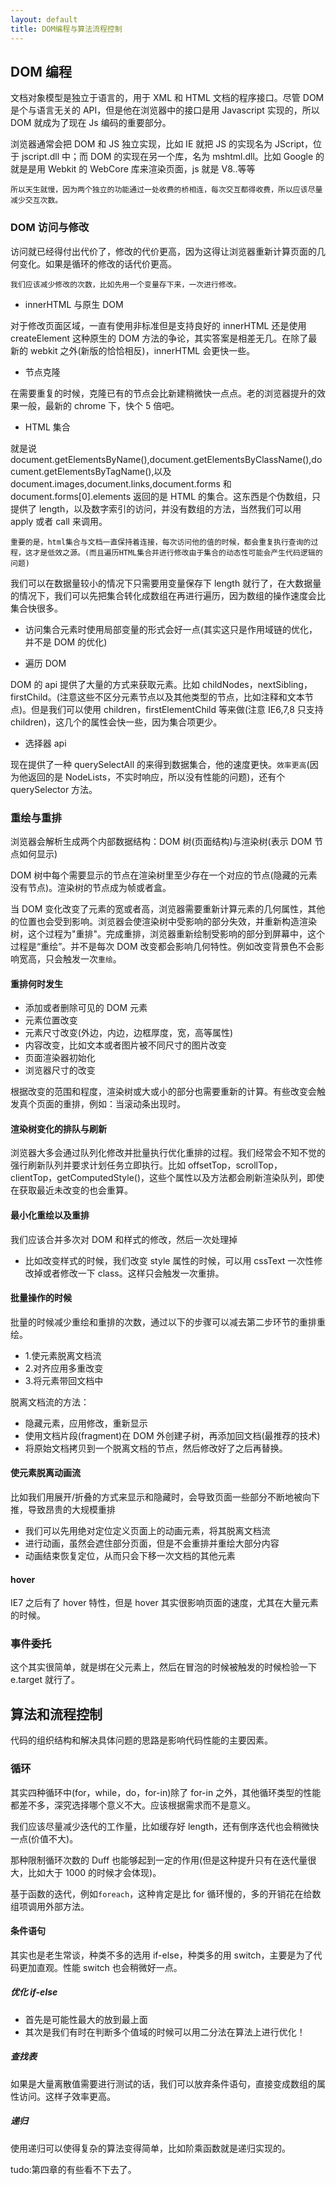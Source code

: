 ```yaml
---
layout: default
title: DOM编程与算法流程控制
---
```


## DOM 编程

文档对象模型是独立于语言的，用于 XML 和 HTML 文档的程序接口。尽管 DOM 是个与语言无关的 API，但是他在浏览器中的接口是用 Javascript 实现的，所以 DOM 就成为了现在 Js 编码的重要部分。

浏览器通常会把 DOM 和 JS 独立实现，比如 IE 就把 JS 的实现名为 JScript，位于 jscript.dll 中；而 DOM 的实现在另一个库，名为 mshtml.dll。比如 Google 的就是是用 Webkit 的 WebCore 库来渲染页面，js 就是 V8..等等

    所以天生就慢，因为两个独立的功能通过一处收费的桥相连，每次交互都得收费，所以应该尽量减少交互次数。

### DOM 访问与修改

访问就已经得付出代价了，修改的代价更高，因为这得让浏览器重新计算页面的几何变化。如果是循环的修改的话代价更高。

    我们应该减少修改的次数，比如先用一个变量存下来，一次进行修改。

- innerHTML 与原生 DOM

对于修改页面区域，一直有使用非标准但是支持良好的 innerHTML 还是使用 createElement 这种原生的 DOM 方法的争论，其实答案是相差无几。在除了最新的 webkit 之外(新版的恰恰相反)，innerHTML 会更快一些。

- 节点克隆

在需要重复的时候，克隆已有的节点会比新建稍微快一点点。老的浏览器提升的效果一般，最新的 chrome 下，快个 5 倍吧。

- HTML 集合

就是说 document.getElementsByName(),document.getElementsByClassName(),document.getElementsByTagName(),以及 document.images,document.links,document.forms 和 document.forms[0].elements 返回的是 HTML 的集合。这东西是个伪数组，只提供了 length，以及数字索引的访问，并没有数组的方法，当然我们可以用 apply 或者 call 来调用。

    重要的是，html集合与文档一直保持着连接，每次访问他的值的时候，都会重复执行查询的过程，这才是低效之源。(而且遍历HTML集合并进行修改由于集合的动态性可能会产生代码逻辑的问题)

我们可以在数据量较小的情况下只需要用变量保存下 length 就行了，在大数据量的情况下，我们可以先把集合转化成数组在再进行遍历，因为数组的操作速度会比集合快很多。

- 访问集合元素时使用局部变量的形式会好一点(其实这只是作用域链的优化，并不是 DOM 的优化)

- 遍历 DOM

DOM 的 api 提供了大量的方式来获取元素。比如 childNodes，nextSibling，firstChild。(注意这些不区分元素节点以及其他类型的节点，比如注释和文本节点)。但是我们可以使用 children，firstElementChild 等来做(注意 IE6,7,8 只支持 children)，这几个的属性会快一些，因为集合项更少。

- 选择器 api

现在提供了一种 querySelectAll 的来得到数据集合，他的速度更快。`效率更高`(因为他返回的是 NodeLists，不实时响应，所以没有性能的问题)，还有个 querySelector 方法。

### 重绘与重排

浏览器会解析生成两个内部数据结构：DOM 树(页面结构)与渲染树(表示 DOM 节点如何显示)

DOM 树中每个需要显示的节点在渲染树里至少存在一个对应的节点(隐藏的元素没有节点)。渲染树的节点成为帧或者盒。

当 DOM 变化改变了元素的宽或者高，浏览器需要重新计算元素的几何属性，其他的位置也会受到影响。浏览器会使渲染树中受影响的部分失效，并重新构造渲染树，这个过程为"重排"。完成重排，浏览器重新绘制受影响的部分到屏幕中，这个过程是“重绘”。并不是每次 DOM 改变都会影响几何特性。例如改变背景色不会影响宽高，只会触发一次`重绘`。

#### 重排何时发生

- 添加或者删除可见的 DOM 元素
- 元素位置改变
- 元素尺寸改变(外边，内边，边框厚度，宽，高等属性)
- 内容改变，比如文本或者图片被不同尺寸的图片改变
- 页面渲染器初始化
- 浏览器尺寸的改变

根据改变的范围和程度，渲染树或大或小的部分也需要重新的计算。有些改变会触发真个页面的重排，例如：当滚动条出现时。

#### 渲染树变化的排队与刷新

浏览器大多会通过队列化修改并批量执行优化重排的过程。我们经常会不知不觉的强行刷新队列并要求计划任务立即执行。比如 offsetTop，scrollTop，clientTop，getComputedStyle()，这些个属性以及方法都会刷新渲染队列，即使在获取最近未改变的也会重算。

#### 最小化重绘以及重排

我们应该合并多次对 DOM 和样式的修改，然后一次处理掉

- 比如改变样式的时候，我们改变 style 属性的时候，可以用 cssText 一次性修改掉或者修改一下 class。这样只会触发一次重排。

#### 批量操作的时候

批量的时候减少重绘和重排的次数，通过以下的步骤可以减去第二步环节的重排重绘。

- 1.使元素脱离文档流
- 2.对齐应用多重改变
- 3.将元素带回文档中

脱离文档流的方法：

- 隐藏元素，应用修改，重新显示
- 使用文档片段(fragment)在 DOM 外创建子树，再添加回文档(最推荐的技术)
- 将原始文档拷贝到一个脱离文档的节点，然后修改好了之后再替换。

#### 使元素脱离动画流

比如我们用展开/折叠的方式来显示和隐藏时，会导致页面一些部分不断地被向下推，导致昂贵的大规模重排

- 我们可以先用绝对定位定义页面上的动画元素，将其脱离文档流
- 进行动画，虽然会遮住部分页面，但是不会重排并重绘大部分内容
- 动画结束恢复定位，从而只会下移一次文档的其他元素

#### hover

IE7 之后有了 hover 特性，但是 hover 其实很影响页面的速度，尤其在大量元素的时候。

### 事件委托

这个其实很简单，就是绑在父元素上，然后在冒泡的时候被触发的时候检验一下 e.target 就行了。

## 算法和流程控制

代码的组织结构和解决具体问题的思路是影响代码性能的主要因素。

### 循环

其实四种循环中(for，while，do，for-in)除了 for-in 之外，其他循环类型的性能都差不多，深究选择哪个意义不大。应该根据需求而不是意义。

我们应该尽量减少迭代的工作量，比如缓存好 length，还有倒序迭代也会稍微快一点(价值不大)。

那种限制循环次数的 Duff 也能够起到一定的作用(但是这种提升只有在迭代量很大，比如大于 1000 的时候才会体现)。

基于函数的迭代，例如`foreach`，这种肯定是比 for 循环慢的，多的开销花在给数组项调用外部方法。

#### 条件语句

其实也是老生常谈，种类不多的选用 if-else，种类多的用 switch，主要是为了代码更加直观。性能 switch 也会稍微好一点。

##### 优化 if-else

- 首先是可能性最大的放到最上面
- 其次是我们有时在判断多个值域的时候可以用二分法在算法上进行优化！

##### 查找表

如果是大量离散值需要进行测试的话，我们可以放弃条件语句，直接变成数组的属性访问。这样子效率更高。

##### 递归

使用递归可以使得复杂的算法变得简单，比如阶乘函数就是递归实现的。

tudo:第四章的有些看不下去了。
